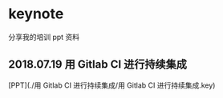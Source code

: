 # keynote

分享我的培训 ppt 资料

## 2018.07.19 用 Gitlab CI 进行持续集成

[PPT](./用 Gitlab CI 进行持续集成/用 Gitlab CI 进行持续集成.key)
